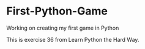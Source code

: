 # First-Python-Game
Working on creating my first game in Python

This is exercise 36 from Learn Python the Hard Way.
